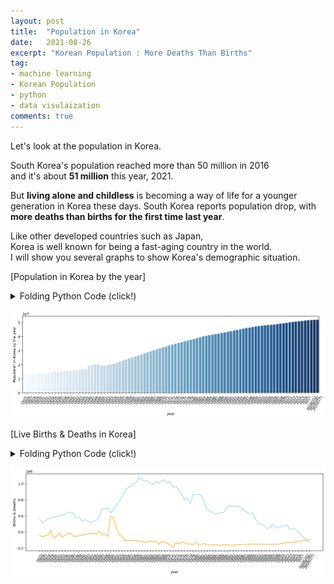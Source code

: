 ```yaml
---
layout: post
title:  "Population in Korea"
date:   2021-08-26
excerpt: "Korean Population : More Deaths Than Births"
tag:
- machine learning
- Korean Population
- python
- data visulaization
comments: true
---
```


Let's look at the population in Korea.   

South Korea's population reached more than 50 million in 2016   
and it's about **51 million** this year, 2021.   

But **living alone and childless** is becoming a way of life for a younger generation in Korea these days.
South Korea reports population drop, with **more deaths than births for the first time last year**.    

Like other developed countries such as Japan,    
Korea is well known for being a fast-aging country in the world.    
I will show you several graphs to show Korea's demographic situation.   

[Population in Korea by the year]
<details>
<summary>Folding Python Code (click!)</summary>
<div markdown="1">

```python
import pandas as pd
import matplotlib.pyplot as plt
import seaborn as sns
from IPython.display import set_matplotlib_formats
url = "https://en.wikipedia.org/wiki/Demographics_of_South_Korea"
df = pd.read_html(url)
df = df[8]
df.rename(columns = {"Unnamed: 0": "year"}, inplace = True)
set_matplotlib_formats("retina")
plt.figure(figsize=(15,4))
plt.xticks(rotation=60)
p = sns.barplot(data=df, x="year",y="Average population",palette="Blues")
p.set_ylabel("Population in Korea by the year")
```

</div>
</details>
    
![png](../assets/img/output_2_1.png)
    


[Live Births & Deaths in Korea]
<details>
<summary>Folding Python Code (click!)</summary>
<div markdown="1">

```python
plt.figure(figsize=(15,4))
plt.xticks(rotation=60)
p = sns.lineplot(data = df,x="year",y="Live births", color="skyblue")
p = sns.lineplot(data = df,x="year",y="Deaths", color="orange")
p.set_ylabel("Births & Deaths")
```


</div>
</details>









    
![png](../assets/img/output_4_1.png)

